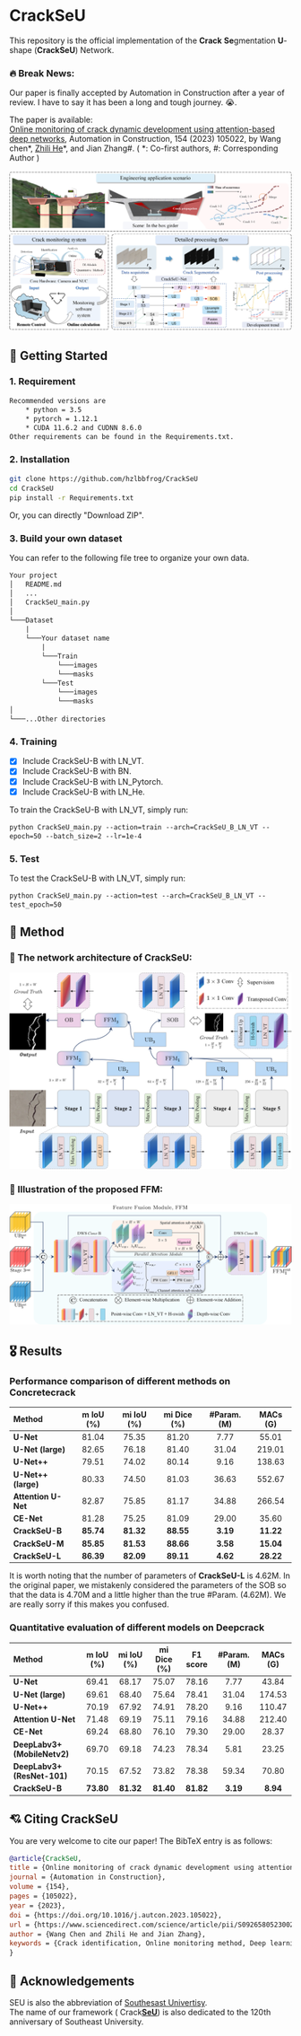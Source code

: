 # CrackSeU
This repository is the official implementation of the **Crack** **Se**gmentation **U**-shape (**CrackSeU**) Network.

### 🔥 Break News:  
Our paper is finally accepted by Automation in Construction after a year of review. I have to say it has been a long and tough journey. 😭.

The paper is available:  
[Online monitoring of crack dynamic development using attention-based deep networks](https://www.sciencedirect.com/science/article/pii/S0926580523002820), Automation in Construction, 154 (2023) 105022, by Wang chen*, [Zhili He](http://zl-he.com/)*, and Jian Zhang#. ( *: Co-first authors, #: Corresponding Author )

![Framework](figures/Framework.png)

## 🛴 Getting Started
### 1. Requirement
~~~
Recommended versions are
    * python = 3.5
    * pytorch = 1.12.1
    * CUDA 11.6.2 and CUDNN 8.6.0  
Other requirements can be found in the Requirements.txt.
~~~

### 2. Installation
```bash
git clone https://github.com/hzlbbfrog/CrackSeU
cd CrackSeU
pip install -r Requirements.txt
```
Or, you can directly "Download ZIP".

### 3. Build your own dataset
You can refer to the following file tree to organize your own data.
```
Your project
│   README.md
│   ...
│   CrackSeU_main.py
│
└───Dataset
    |
    └───Your dataset name
        |
        └───Train
            └───images
            └───masks
        └───Test
            └───images
            └───masks
│  
└───...Other directories   
```

### 4. Training
- [x] Include CrackSeU-B with LN_VT.
- [x] Include CrackSeU-B with BN.
- [x] Include CrackSeU-B with LN_Pytorch.
- [x] Include CrackSeU-B with LN_He.

To train the CrackSeU-B with LN_VT, simply run:
```shell
python CrackSeU_main.py --action=train --arch=CrackSeU_B_LN_VT --epoch=50 --batch_size=2 --lr=1e-4
```

### 5. Test
To test the CrackSeU-B with LN_VT, simply run:
```shell
python CrackSeU_main.py --action=test --arch=CrackSeU_B_LN_VT --test_epoch=50
```

## 🎯 Method
### :rocket: The network architecture of CrackSeU:
![CrackSeU](figures/CrackSeU.png)

### :rocket: Illustration of the proposed FFM:
![FFM](figures/FFM.png)


## :medal_military: Results
### Performance comparison of different methods on Concretecrack
| **Method**                 | **m IoU (%)**  | **mi IoU (%)** | **mi Dice (%)** | **#Param. (M)** |**MACs (G)** |
|:---------------------------|:--------------:|:--------------:|:---------------:|:---------------:|:-----------:|
| **U-Net**                  | 81.04         | 75.35          | 81.20          | 7.77            | 55.01       |
| **U-Net (large)**          | 82.65         | 76.18          | 81.40           | 31.04           | 219.01       |
| **U-Net++**                | 79.51          | 74.02          | 80.14           | 9.16            | 138.63      |
| **U-Net++ (large)**        | 80.33          | 74.50         | 81.03           | 36.63            | 552.67      |
| **Attention U-Net**        | 82.87         | 75.85          | 81.17          | 34.88           | 266.54      |
| **CE-Net**                 | 81.28          | 75.25          | 81.09          | 29.00           | 35.60       |
| **CrackSeU-B**             | **85.74**          | **81.32**          | **88.55**           | **3.19**            | **11.22**       |
| **CrackSeU-M**             | **85.85**         | **81.53**         | **88.66**           | **3.58**            | **15.04**       |   
| **CrackSeU-L**             | **86.39**         | **82.09**         | **89.11**           | **4.62**            | **28.22**       |

It is worth noting that the number of parameters of **CrackSeU-L** is 4.62M. In the original paper, we mistakenly considered the parameters of the SOB so that the data is 4.70M and a little higher than the true #Param. (4.62M). We are really sorry if this makes you confused. 

### Quantitative evaluation of different models on Deepcrack
| **Method**                 | **m IoU (%)**  | **mi IoU (%)** | **mi Dice (%)** | **F1 score** | **#Param. (M)** |**MACs (G)** |
|:---------------------------|:--------------:|:--------------:|:---------------:|:------------:|:---------------:|:-----------:|
| **U-Net**                  | 69.41         | 68.17          | 75.07          | 78.16          |7.77            | 43.84       |
| **U-Net (large)**          | 69.61         | 68.40          | 75.64           | 78.41          |31.04           | 174.53       |
| **U-Net++**                | 70.19          | 67.92          | 74.91           | 78.20          |9.16            | 110.47      |
| **Attention U-Net**        | 71.48         | 69.19          | 75.11          | 79.16          |34.88           | 212.40      |
| **CE-Net**                 | 69.24          | 68.80          | 76.10          | 79.30         |29.00           | 28.37       |
| **DeepLabv3+ (MobileNetv2)**   | 69.70          | 69.18          | 74.23          | 78.34          |5.81           | 23.25       |
| **DeepLabv3+ (ResNet-101)**     | 70.15         | 67.52          | 73.82          | 78.38          |59.34           | 70.80       |
| **CrackSeU-B**             | **73.80**          | **81.32**          | **81.40**          |**81.82**           | **3.19**            | **8.94**       |

## 💘 Citing CrackSeU
You are very welcome to cite our paper! The BibTeX entry is as follows:

```BibTeX
@article{CrackSeU,
title = {Online monitoring of crack dynamic development using attention-based deep networks},
journal = {Automation in Construction},
volume = {154},
pages = {105022},
year = {2023},
doi = {https://doi.org/10.1016/j.autcon.2023.105022},
url = {https://www.sciencedirect.com/science/article/pii/S0926580523002820},
author = {Wang Chen and Zhili He and Jian Zhang},
keywords = {Crack identification, Online monitoring method, Deep learning}
}
```

## 👅 Acknowledgements
SEU is also the abbreviation of [Southesast Univertisy](https://www.seu.edu.cn/).  
The name of our framework ( Crack[**SeU**](https://www.seu.edu.cn/)) is also dedicated to the 120th anniversary of Southeast University.

